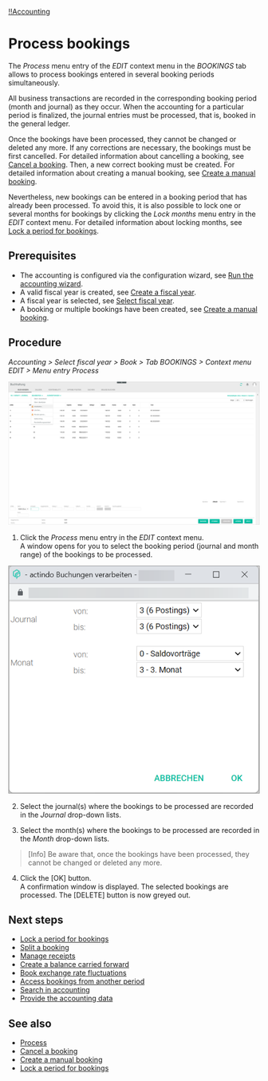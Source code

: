 [!!Accounting](RetailSuiteAccounting)

# Process bookings

The *Process* menu entry of the *EDIT* context menu in the *BOOKINGS* tab allows to process bookings entered in several booking periods simultaneously.

All business transactions are recorded in the corresponding booking period (month and journal) as they occur. When the accounting for a particular period is finalized, the journal entries must be processed, that is, booked in the general ledger.

Once the bookings have been processed, they cannot be changed or deleted any more. If any corrections are necessary, the bookings must be first cancelled. For detailed information about cancelling a booking, see [Cancel a booking](05_CancelBooking.md). Then, a new correct booking must be created. For detailed information about creating a manual booking, see [Create a manual booking](04_CreateManualBooking.md).  

Nevertheless, new bookings can be entered in a booking period that has already been processed. To avoid this, it is also possible to lock one or several months for bookings by clicking the *Lock months* menu entry in the *EDIT* context menu. For detailed information about locking months, see [Lock a period for bookings](08_LockPeriodBookings.md).

## Prerequisites

- The accounting is configured via the configuration wizard, see [Run the accounting wizard](01_RunAccountingWizard.md).
- A valid fiscal year is created, see [Create a fiscal year](04_ManageFiscalYear.md#create-a-fiscal-year).
- A fiscal year is selected, see [Select fiscal year](01_SelectFiscalYear.md).
- A booking or multiple bookings have been created, see [Create a manual booking](05_CreateManualBooking).

## Procedure

*Accounting > Select fiscal year > Book > Tab BOOKINGS > Context menu EDIT > Menu entry Process*

![Process bookings](/Assets/Screenshots/RetailSuiteAccounting/Book/Bookings/ProcessBookings.png "[Process bookings]")

1. Click the *Process* menu entry in the *EDIT* context menu.   
A window opens for you to select the booking period (journal and month range) of the bookings to be processed.

  ![Process bookings selection window](/Assets/Screenshots/RetailSuiteAccounting/Book/Bookings/ProcessBookings01.png "[Process bookings selection window]")

2. Select the journal(s) where the bookings to be processed are recorded in the *Journal* drop-down lists.

3. Select the month(s) where the bookings to be processed are recorded in the *Month* drop-down lists.

  > [Info] Be aware that, once the bookings have been processed, they cannot be changed or deleted any more.

4. Click the [OK] button.   
A confirmation window is displayed. The selected bookings are processed. The [DELETE] button is now greyed out.

## Next steps

- [Lock a period for bookings](08_LockPeriodBookings.md)
- [Split a booking](09_SplitBooking.md)
- [Manage receipts](10_ManageReceipts.md)
- [Create a balance carried forward](11_CreateBalanceCarriedForward.md)
- [Book exchange rate fluctuations](12_BookExchangeRateFluctuations.md)
- [Access bookings from another period](13_AccessBookingsPeriod.md)
- [Search in accounting](14_SearchAccounting.md)
- [Provide the accounting data](15_ProvideAccountingData.md)

## See also

  - [Process](/RetailSuiteAccounting/UserInterface/00_UserInterface.md)
  - [Cancel a booking](05_CancelBooking.md)
  - [Create a manual booking](04_CreateManualBooking.md)
  - [Lock a period for bookings](08_LockPeriodBookings.md)
